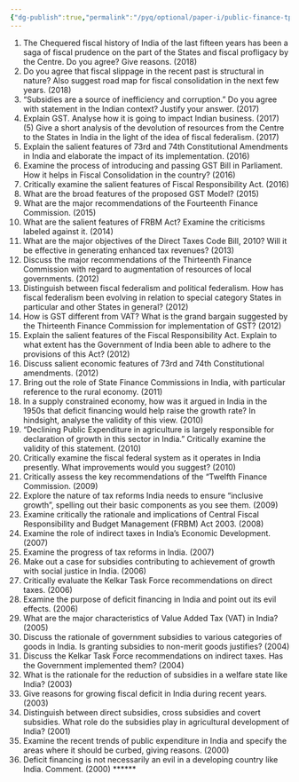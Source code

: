 ```yaml
---
{"dg-publish":true,"permalink":"/pyq/optional/paper-i/public-finance-tpyq/"}
---
```


1. The Chequered fiscal history of India of the last fifteen years has been a saga of fiscal prudence on the part of the States and fiscal profligacy by the Centre. Do you agree? Give reasons. (2018) 
2. Do you agree that fiscal slippage in the recent past is structural in nature? Also suggest road map for fiscal consolidation in the next few years. (2018) 
3. “Subsidies are a source of inefficiency and corruption.” Do you agree with statement in the Indian context? Justify your answer. (2017) 
4. Explain GST. Analyse how it is going to impact Indian business. (2017) (5) Give a short analysis of the devolution of resources from the Centre to the States in India in the light of the idea of fiscal federalism. (2017) 
5. Explain the salient features of 73rd and 74th Constitutional Amendments in India and elaborate the impact of its implementation. (2016) 
6. Examine the process of introducing and passing GST Bill in Parliament. How it helps in Fiscal Consolidation in the country? (2016) 
7. Critically examine the salient features of Fiscal Responsibility Act. (2016) 
8. What are the broad features of the proposed GST Model? (2015) 
9. What are the major recommendations of the Fourteenth Finance Commission. (2015) 
10. What are the salient features of FRBM Act? Examine the criticisms labeled against it. (2014) 
11. What are the major objectives of the Direct Taxes Code Bill, 2010? Will it be effective in generating enhanced tax revenues? (2013) 
12. Discuss the major recommendations of the Thirteenth Finance Commission with regard to augmentation of resources of local governments. (2012) 
13. Distinguish between fiscal federalism and political federalism. How has fiscal federalism been evolving in relation to special category States in particular and other States in general? (2012) 
14. How is GST different from VAT? What is the grand bargain suggested by the Thirteenth Finance Commission for implementation of GST? (2012) 
15. Explain the salient features of the Fiscal Responsibility Act. Explain to what extent has the Government of India been able to adhere to the provisions of this Act? (2012) 
16. Discuss salient economic features of 73rd and 74th Constitutional amendments. (2012) 
17. Bring out the role of State Finance Commissions in India, with particular reference to the rural economy. (2011) 
18. In a supply constrained economy, how was it argued in India in the 1950s that deficit financing would help raise the growth rate? In hindsight, analyse the validity of this view. (2010) 
19. “Declining Public Expenditure in agriculture is largely responsible for declaration of growth in this sector in India.” Critically examine the validity of this statement. (2010) 
20. Critically examine the fiscal federal system as it operates in India presently. What improvements would you suggest? (2010) 
21. Critically assess the key recommendations of the “Twelfth Finance Commission. (2009) 
22. Explore the nature of tax reforms India needs to ensure “inclusive growth”, spelling out their basic components as you see them. (2009) 
23. Examine critically the rationale and implications of Central Fiscal Responsibility and Budget Management (FRBM) Act 2003. (2008) 
24. Examine the role of indirect taxes in India’s Economic Development. (2007) 
25. Examine the progress of tax reforms in India. (2007) 
26. Make out a case for subsidies contributing to achievement of growth with social justice in India. (2006) 
27. Critically evaluate the Kelkar Task Force recommendations on direct taxes. (2006) 
28. Examine the purpose of deficit financing in India and point out its evil effects. (2006) 
29. What are the major characteristics of Value Added Tax (VAT) in India? (2005) 
30. Discuss the rationale of government subsidies to various categories of goods in India. Is granting subsidies to non-merit goods justifies? (2004) 
31. Discuss the Kelkar Task Force recommendations on indirect taxes. Has the Government implemented them? (2004) 
32. What is the rationale for the reduction of subsidies in a welfare state like India? (2003) 
33. Give reasons for growing fiscal deficit in India during recent years. (2003) 
34. Distinguish between direct subsidies, cross subsidies and covert subsidies. What role do the subsidies play in agricultural development of India? (2001) 
35. Examine the recent trends of public expenditure in India and specify the areas where it should be curbed, giving reasons. (2000) 
36. Deficit financing is not necessarily an evil in a developing country like India. Comment. (2000) ******